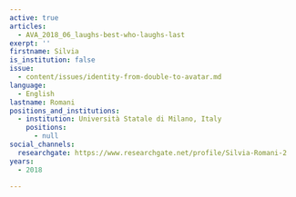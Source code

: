 ```yaml
---
active: true
articles:
  - AVA_2018_06_laughs-best-who-laughs-last
exerpt: ''
firstname: Silvia
is_institution: false
issue:
  - content/issues/identity-from-double-to-avatar.md
language:
  - English
lastname: Romani
positions_and_institutions:
  - institution: Università Statale di Milano, Italy
    positions:
      - null
social_channels:
  researchgate: https://www.researchgate.net/profile/Silvia-Romani-2
years:
  - 2018

---
```

